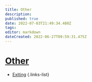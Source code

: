 ```yaml
---
title: Other
description: 
published: true
date: 2022-07-03T21:49:34.480Z
tags: 
editor: markdown
dateCreated: 2022-06-27T09:59:31.475Z
---
```


# [Other](/en/Broadcasters/OBS/Events)
* [Exiting](/en/Integrations/OBS/OBS-Events/Other/Exiting)
{.links-list}